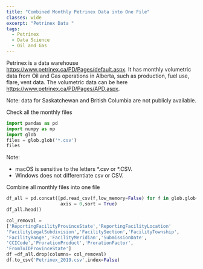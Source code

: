 ```yaml
---
title: "Combined Monthly Petrinex Data into One File"
classes: wide
excerpt: "Petrinex Data "
tags:
  - Petrinex
  - Data Science
  - Oil and Gas
---
```


Petrinex is a data warehouse <https://www.petrinex.ca/PD/Pages/default.aspx>. It has monthly volumetric data from Oil and Gas operations in Alberta, such as production, fuel use, flare, vent data. The volumetric data can be here <https://www.petrinex.ca/PD/Pages/APD.aspx>.

Note: data for Saskatchewan and British Columbia are not publicly available.

Check all the monthly files
```python
import pandas as pd
import numpy as np
import glob
files = glob.glob('*.csv')
files
```
Note: 
- macOS is sensitive to the letters \*\.csv or \*\.CSV. 
- Windows does not differentiate csv or CSV.



Combine all monthly files into one file

```python
df_all = pd.concat([pd.read_csv(f,low_memory=False) for f in glob.glob('*.CSV')],
                    axis = 0,sort = True)
df_all.head()
```


```python
col_removal = 
['ReportingFacilityProvinceState','ReportingFacilityLocation'
'FacilityLegalSubdivision','FacilitySection','FacilityTownship',
'FacilityRange','FacilityMeridian','SubmissionDate',
'CCICode','ProrationProduct','ProrationFactor',
'FromToIDProvinceState']
df =df_all.drop(columns= col_removal)
df.to_csv('Petrinex_2019.csv',index=False)
```

